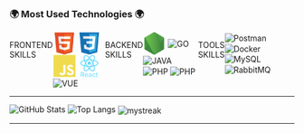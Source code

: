 ### 🌍 Most Used Technologies 🌍 ###
<div style="display: flex;">
    <p font-weight="bold"> FRONTEND SKILLS </p>
    <div>
        <img align="center" alt="HTML" height="40" width="40" src="https://raw.githubusercontent.com/devicons/devicon/master/icons/html5/html5-original.svg">
        <img align="center" alt="CSS" height="40" width="40" src="https://raw.githubusercontent.com/devicons/devicon/master/icons/css3/css3-original.svg">
        <img align="center" alt="JS" height="40" width="40" src="https://raw.githubusercontent.com/devicons/devicon/master/icons/javascript/javascript-plain.svg">
        <img align="center" alt="React" height="40" width="40" src="https://raw.githubusercontent.com/devicons/devicon/master/icons/react/react-original-wordmark.svg">
        <img align="center" alt="VUE" height="40" width="40" src="https://www.vectorlogo.zone/logos/vuejs/vuejs-icon.svg">
    </div>
    <p font-weight="bold"> BACKEND SKILLS </p>
    <div>
        <img align="center" alt="NodeJs" height="40" width="40" src="https://raw.githubusercontent.com/devicons/devicon/master/icons/nodejs/nodejs-original.svg">
        <img align="center" alt="GO" height="40" width="40" src="https://www.vectorlogo.zone/logos/golang/golang-icon.svg">
        <img align="center" alt="JAVA" height="40" width="40" src="https://www.vectorlogo.zone/logos/java/java-icon.svg">
        <img align="center" alt="PHP" height="40" width="40" src="https://www.vectorlogo.zone/logos/php/php-icon.svg">
        <img align="center" alt="PHP" height="40" width="40" src="https://www.vectorlogo.zone/logos/typescriptlang/typescriptlang-icon.svg">
    </div>
    <p font-weight="bold"> TOOLS SKILLS </p>
    <div>
        <img align="center" alt="Postman" height="40" width="40" src="https://www.vectorlogo.zone/logos/getpostman/getpostman-icon.svg">
        <img align="center" alt="Docker" height="40" width="40" src="https://www.vectorlogo.zone/logos/docker/docker-icon.svg">
        <img align="center" alt="MySQL" height="40" width="40" src="https://www.vectorlogo.zone/logos/mysql/mysql-icon.svg">
        <img align="center" alt="RabbitMQ" height="40" width="40" src="https://www.vectorlogo.zone/logos/rabbitmq/rabbitmq-icon.svg">
    </div>
</div>

---

<div>
    <img src="https://github-readme-stats.vercel.app/api?username=Moraeszz2&show_icons=true&theme=tokyonight&rank_icon=github" alt="GitHub Stats"/> 
    <img src="https://github-readme-stats.vercel.app/api/top-langs/?username=Moraeszz2&exclude_repo=processos,createLabb&langs_count=7&theme=tokyonight&layout=compact" alt="Top Langs"/>
    <img align="center" src="https://github-readme-streak-stats.herokuapp.com/?user=Moraeszz2&theme=aura" alt="mystreak"/>
</div>

---
